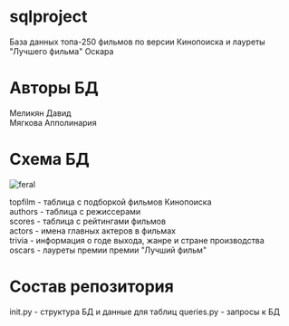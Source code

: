 # sqlproject
База данных топа-250 фильмов по версии Кинопоиска и лауреты "Лучшего фильма" Оскара 
# Авторы БД 
Меликян Давид <br /> Мягкова Апполинария 
# Схема БД 
![feral](https://user-images.githubusercontent.com/57657783/209026822-3f0d0ae8-ee9a-42d9-8286-b6e8dbab7e12.png)

topfilm - таблица с подборкой фильмов Кинопоиска <br />
authors - таблица с режиссерами <br />
scores - таблица с рейтингами фильмов <br />
actors - имена главных актеров в фильмах <br />
trivia - информация о годе выхода, жанре и стране производства <br />
oscars - лауреты премии премии "Лучший фильм" 
# Состав репозитория 
init.py - структура БД и данные для таблиц
queries.py - запросы к БД 
